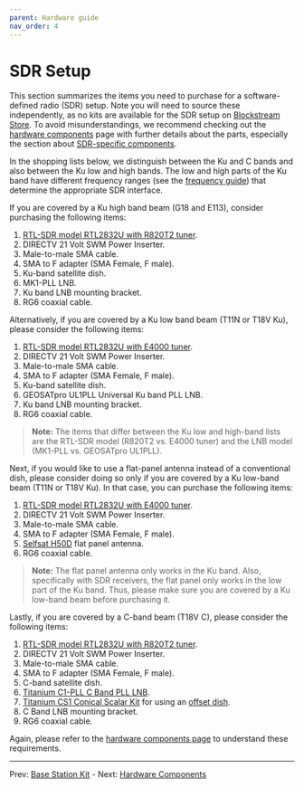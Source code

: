 ```yaml
---
parent: Hardware guide
nav_order: 4
---
```


# SDR Setup



This section summarizes the items you need to purchase for a software-defined radio (SDR) setup. Note you will need to source these independently, as no kits are available for the SDR setup on [Blockstream Store](https://store.blockstream.com/products/blockstream-satellite-base-station/). To avoid misunderstandings, we recommend checking out the [hardware components](hardware-components.md) page with further details about the parts, especially the section about [SDR-specific components](hardware-components.md#specific-parts-for-the-sdr-setup).

In the shopping lists below, we distinguish between the Ku and C bands and also between the Ku low and high bands. The low and high parts of the Ku band have different frequency ranges (see the [frequency guide](frequency.md#signal-bands)) that determine the appropriate SDR interface.

If you are covered by a Ku high band beam (G18 and E113), consider purchasing the following items:

1. [RTL-SDR model RTL2832U with R820T2 tuner](https://www.nooelec.com/store/sdr/sdr-receivers/nesdr-smartee-sdr.html).
2. DIRECTV 21 Volt SWM Power Inserter.
3. Male-to-male SMA cable.
4. SMA to F adapter (SMA Female, F male).
5. Ku-band satellite dish.
6. MK1-PLL LNB.
7. Ku band LNB mounting bracket.
8. RG6 coaxial cable.

Alternatively, if you are covered by a Ku low band beam (T11N or T18V Ku), please consider the following items:

1. [RTL-SDR model RTL2832U with E4000 tuner](https://www.nooelec.com/store/sdr/sdr-receivers/nesdr-smart-xtr-sdr.html).
2. DIRECTV 21 Volt SWM Power Inserter.
3. Male-to-male SMA cable.
4. SMA to F adapter (SMA Female, F male).
5. Ku-band satellite dish.
6. GEOSATpro UL1PLL Universal Ku band PLL LNB.
7. Ku band LNB mounting bracket.
8. RG6 coaxial cable.

> **Note:** The items that differ between the Ku low and high-band lists are the RTL-SDR model (R820T2 vs. E4000 tuner) and the LNB model (MK1-PLL vs. GEOSATpro UL1PLL).

Next, if you would like to use a flat-panel antenna instead of a conventional dish, please consider doing so only if you are covered by a Ku low-band beam (T11N or T18V Ku). In that case, you can purchase the following items:

1. [RTL-SDR model RTL2832U with E4000 tuner](https://www.nooelec.com/store/sdr/sdr-receivers/nesdr-smart-xtr-sdr.html).
2. DIRECTV 21 Volt SWM Power Inserter.
3. Male-to-male SMA cable.
4. SMA to F adapter (SMA Female, F male).
5. [Selfsat H50D](https://s3.ap-northeast-2.amazonaws.com/logicsquare-seoul/a64d56aa-567b-4053-bc84-12c2e58e46a6/H50DSeries%28no1-4%29Spec_sheet.pdf) flat panel antenna.
6. RG6 coaxial cable.

> **Note:** The flat panel antenna only works in the Ku band. Also, specifically with SDR receivers, the flat panel only works in the low part of the Ku band. Thus, please make sure you are covered by a Ku low-band beam before purchasing it.

Lastly, if you are covered by a C-band beam (T18V C), please consider the following items:

1. [RTL-SDR model RTL2832U with R820T2 tuner](https://www.nooelec.com/store/sdr/sdr-receivers/nesdr-smartee-sdr.html).
2. DIRECTV 21 Volt SWM Power Inserter.
3. Male-to-male SMA cable.
4. SMA to F adapter (SMA Female, F male).
5. C-band satellite dish.
6. [Titanium C1-PLL C Band PLL LNB](https://www.titaniumsatellite.com/c1wpll).
7. [Titanium CS1 Conical Scalar Kit](https://www.titaniumsatellite.com/cs1) for using an [offset dish](https://en.wikipedia.org/wiki/Offset_dish_antenna).
8. C Band LNB mounting bracket.
9. RG6 coaxial cable.

Again, please refer to the [hardware components page](hardware-components.md#specific-parts-for-the-sdr-setup) to understand these requirements.

---

Prev: [Base Station Kit](base-station.md) - Next: [Hardware Components](hardware-components.md)